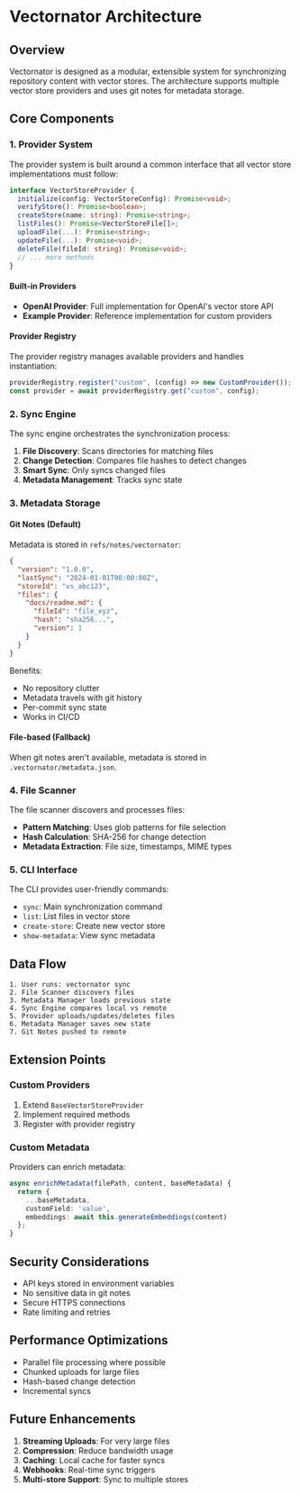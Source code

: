 # Vectornator Architecture

## Overview

Vectornator is designed as a modular, extensible system for synchronizing repository content with vector stores. The architecture supports multiple vector store providers and uses git notes for metadata storage.

## Core Components

### 1. Provider System

The provider system is built around a common interface that all vector store implementations must follow:

```typescript
interface VectorStoreProvider {
  initialize(config: VectorStoreConfig): Promise<void>;
  verifyStore(): Promise<boolean>;
  createStore(name: string): Promise<string>;
  listFiles(): Promise<VectorStoreFile[]>;
  uploadFile(...): Promise<string>;
  updateFile(...): Promise<void>;
  deleteFile(fileId: string): Promise<void>;
  // ... more methods
}
```

#### Built-in Providers

- **OpenAI Provider**: Full implementation for OpenAI's vector store API
- **Example Provider**: Reference implementation for custom providers

#### Provider Registry

The provider registry manages available providers and handles instantiation:

```typescript
providerRegistry.register("custom", (config) => new CustomProvider());
const provider = await providerRegistry.get("custom", config);
```

### 2. Sync Engine

The sync engine orchestrates the synchronization process:

1. **File Discovery**: Scans directories for matching files
2. **Change Detection**: Compares file hashes to detect changes
3. **Smart Sync**: Only syncs changed files
4. **Metadata Management**: Tracks sync state

### 3. Metadata Storage

#### Git Notes (Default)

Metadata is stored in `refs/notes/vectornator`:

```json
{
  "version": "1.0.0",
  "lastSync": "2024-01-01T00:00:00Z",
  "storeId": "vs_abc123",
  "files": {
    "docs/readme.md": {
      "fileId": "file_xyz",
      "hash": "sha256...",
      "version": 1
    }
  }
}
```

Benefits:

- No repository clutter
- Metadata travels with git history
- Per-commit sync state
- Works in CI/CD

#### File-based (Fallback)

When git notes aren't available, metadata is stored in `.vectornator/metadata.json`.

### 4. File Scanner

The file scanner discovers and processes files:

- **Pattern Matching**: Uses glob patterns for file selection
- **Hash Calculation**: SHA-256 for change detection
- **Metadata Extraction**: File size, timestamps, MIME types

### 5. CLI Interface

The CLI provides user-friendly commands:

- `sync`: Main synchronization command
- `list`: List files in vector store
- `create-store`: Create new vector store
- `show-metadata`: View sync metadata

## Data Flow

```
1. User runs: vectornator sync
2. File Scanner discovers files
3. Metadata Manager loads previous state
4. Sync Engine compares local vs remote
5. Provider uploads/updates/deletes files
6. Metadata Manager saves new state
7. Git Notes pushed to remote
```

## Extension Points

### Custom Providers

1. Extend `BaseVectorStoreProvider`
2. Implement required methods
3. Register with provider registry

### Custom Metadata

Providers can enrich metadata:

```typescript
async enrichMetadata(filePath, content, baseMetadata) {
  return {
    ...baseMetadata,
    customField: 'value',
    embeddings: await this.generateEmbeddings(content)
  };
}
```

## Security Considerations

- API keys stored in environment variables
- No sensitive data in git notes
- Secure HTTPS connections
- Rate limiting and retries

## Performance Optimizations

- Parallel file processing where possible
- Chunked uploads for large files
- Hash-based change detection
- Incremental syncs

## Future Enhancements

1. **Streaming Uploads**: For very large files
2. **Compression**: Reduce bandwidth usage
3. **Caching**: Local cache for faster syncs
4. **Webhooks**: Real-time sync triggers
5. **Multi-store Support**: Sync to multiple stores
